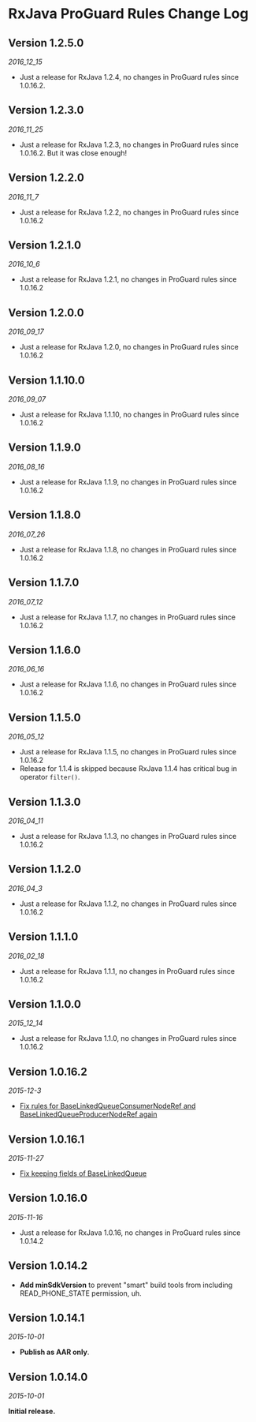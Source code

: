 RxJava ProGuard Rules Change Log
==========

## Version 1.2.5.0

_2016_12_15_

* Just a release for RxJava 1.2.4, no changes in ProGuard rules since 1.0.16.2.


## Version 1.2.3.0

_2016_11_25_

* Just a release for RxJava 1.2.3, no changes in ProGuard rules since 1.0.16.2. But it was close enough!


## Version 1.2.2.0

_2016_11_7_

* Just a release for RxJava 1.2.2, no changes in ProGuard rules since 1.0.16.2

## Version 1.2.1.0

_2016_10_6_

* Just a release for RxJava 1.2.1, no changes in ProGuard rules since 1.0.16.2

## Version 1.2.0.0

_2016_09_17_

* Just a release for RxJava 1.2.0, no changes in ProGuard rules since 1.0.16.2

## Version 1.1.10.0

_2016_09_07_

* Just a release for RxJava 1.1.10, no changes in ProGuard rules since 1.0.16.2

## Version 1.1.9.0

_2016_08_16_

* Just a release for RxJava 1.1.9, no changes in ProGuard rules since 1.0.16.2

## Version 1.1.8.0

_2016_07_26_

* Just a release for RxJava 1.1.8, no changes in ProGuard rules since 1.0.16.2

## Version 1.1.7.0

_2016_07_12_

* Just a release for RxJava 1.1.7, no changes in ProGuard rules since 1.0.16.2

## Version 1.1.6.0

_2016_06_16_

* Just a release for RxJava 1.1.6, no changes in ProGuard rules since 1.0.16.2


## Version 1.1.5.0

_2016_05_12_

* Just a release for RxJava 1.1.5, no changes in ProGuard rules since 1.0.16.2
* Release for 1.1.4 is skipped because RxJava 1.1.4 has critical bug in operator `filter()`.


## Version 1.1.3.0

_2016_04_11_

* Just a release for RxJava 1.1.3, no changes in ProGuard rules since 1.0.16.2


## Version 1.1.2.0

_2016_04_3_

* Just a release for RxJava 1.1.2, no changes in ProGuard rules since 1.0.16.2


## Version 1.1.1.0

_2016_02_18_

* Just a release for RxJava 1.1.1, no changes in ProGuard rules since 1.0.16.2

## Version 1.1.0.0

_2015_12_14_

* Just a release for RxJava 1.1.0, no changes in ProGuard rules since 1.0.16.2

## Version 1.0.16.2

_2015-12-3_

* [Fix rules for BaseLinkedQueueConsumerNodeRef and BaseLinkedQueueProducerNodeRef again](https://github.com/artem-zinnatullin/RxJavaProGuardRules/pull/19)

## Version 1.0.16.1

_2015-11-27_

* [Fix keeping fields of BaseLinkedQueue](https://github.com/artem-zinnatullin/RxJavaProGuardRules/issues/16)

## Version 1.0.16.0

_2015-11-16_

* Just a release for RxJava 1.0.16, no changes in ProGuard rules since 1.0.14.2

## Version 1.0.14.2

* **Add minSdkVersion** to prevent "smart" build tools from including READ_PHONE_STATE permission, uh.

## Version 1.0.14.1

_2015-10-01_

*  **Publish as AAR only**.

## Version 1.0.14.0

_2015-10-01_

**Initial release.**
